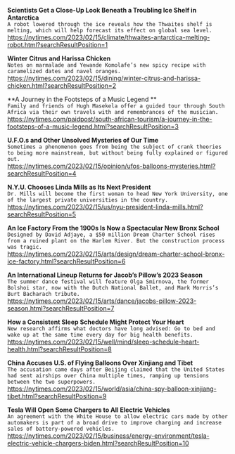 **Scientists Get a Close-Up Look Beneath a Troubling Ice Shelf in Antarctica**\
`A robot lowered through the ice reveals how the Thwaites shelf is melting, which will help forecast its effect on global sea level.`\
https://nytimes.com/2023/02/15/climate/thwaites-antarctica-melting-robot.html?searchResultPosition=1

**Winter Citrus and Harissa Chicken**\
`Notes on marmalade and Yewande Komolafe’s new spicy recipe with caramelized dates and navel oranges.`\
https://nytimes.com/2023/02/15/dining/winter-citrus-and-harissa-chicken.html?searchResultPosition=2

**A Journey in the Footsteps of a Music Legend **\
`Family and friends of Hugh Masekela offer a guided tour through South Africa via their own travels with and remembrances of the musician. `\
https://nytimes.com/paidpost/south-african-tourism/a-journey-in-the-footsteps-of-a-music-legend.html?searchResultPosition=3

**U.F.O.s and Other Unsolved Mysteries of Our Time**\
`Sometimes a phenomenon goes from being the subject of crank theories to being more mainstream, but without being fully explained or figured out.`\
https://nytimes.com/2023/02/15/opinion/ufos-balloons-mysteries.html?searchResultPosition=4

**N.Y.U. Chooses Linda Mills as Its Next President**\
`Dr. Mills will become the first woman to head New York University, one of the largest private universities in the country.`\
https://nytimes.com/2023/02/15/us/nyu-president-linda-mills.html?searchResultPosition=5

**An Ice Factory From the 1900s Is Now a Spectacular New Bronx School**\
`Designed by David Adjaye, a $50 million Dream Charter School rises from a ruined plant on the Harlem River. But the construction process was tragic.`\
https://nytimes.com/2023/02/15/arts/design/dream-charter-school-bronx-ice-factory.html?searchResultPosition=6

**An International Lineup Returns for Jacob’s Pillow’s 2023 Season**\
`The summer dance festival will feature Olga Smirnova, the former Bolshoi star, now with the Dutch National Ballet, and Mark Morris’s Burt Bacharach tribute.`\
https://nytimes.com/2023/02/15/arts/dance/jacobs-pillow-2023-season.html?searchResultPosition=7

**How a Consistent Sleep Schedule Might Protect Your Heart**\
`New research affirms what doctors have long advised: Go to bed and wake up at the same time every day for big health benefits.`\
https://nytimes.com/2023/02/15/well/mind/sleep-schedule-heart-health.html?searchResultPosition=8

**China Accuses U.S. of Flying Balloons Over Xinjiang and Tibet**\
`The accusation came days after Beijing claimed that the United States had sent airships over China multiple times, ramping up tensions between the two superpowers.`\
https://nytimes.com/2023/02/15/world/asia/china-spy-balloon-xinjiang-tibet.html?searchResultPosition=9

**Tesla Will Open Some Chargers to All Electric Vehicles**\
`An agreement with the White House to allow electric cars made by other automakers is part of a broad drive to improve charging and increase sales of battery-powered vehicles.`\
https://nytimes.com/2023/02/15/business/energy-environment/tesla-electric-vehicle-chargers-biden.html?searchResultPosition=10

